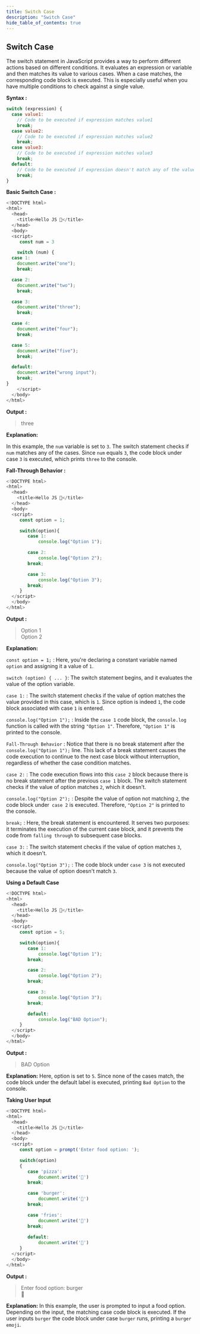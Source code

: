 ```yaml
---
title: Switch Case
description: "Switch Case"
hide_table_of_contents: true
---
```


## Switch Case

The switch statement in JavaScript provides a way to perform different actions based on different conditions. It evaluates an expression or variable and then matches its value to various cases. When a case matches, the corresponding code block is executed. This is especially useful when you have multiple conditions to check against a single value.

**Syntax :**

```js
switch (expression) {
  case value1:
    // Code to be executed if expression matches value1
    break;
  case value2:
    // Code to be executed if expression matches value2
    break;
  case value3:
    // Code to be executed if expression matches value3
    break;
  default:
    // Code to be executed if expression doesn't match any of the values
    break;
}
```

**Basic Switch Case :**

```js
<!DOCTYPE html>
<html>
  <head>
    <title>Hello JS 💛</title>
  </head>
  <body>
  <script>
     const num = 3

    switch (num) {
  case 1:
    document.write("one");
    break;

  case 2:
    document.write("two");
    break;

  case 3:
    document.write("three");
    break;

  case 4:
    document.write("four");
    break;

  case 5:
    document.write("five");
    break;

  default:
    document.write("wrong input");
    break;
}
    </script>
  </body>
</html>
```

**Output :**

> three

**Explanation:** 

In this example, the `num` variable is set to `3`. The switch statement checks if `num` matches any of the cases. Since `num` equals `3`, the code block under case `3` is executed, which prints `three` to the console.

**Fall-Through Behavior :**

```js
<!DOCTYPE html>
<html>
  <head>
    <title>Hello JS 💛</title>
  </head>
  <body>
  <script>
     const option = 1;

     switch(option){
        case 1:
            console.log("Option 1");

        case 2:
            console.log("Option 2");
        break;

        case 3:
            console.log("Option 3");
        break;
     }
  </script>
  </body>
</html>
```

**Output :**

> Option 1 <br/>
> Option 2 

**Explanation:** 

`const option = 1;` : Here, you're declaring a constant variable named `option` and assigning it a value of `1`.

`switch (option) { ... }`: The switch statement begins, and it evaluates the value of the option variable.

`case 1:` : The switch statement checks if the value of option matches the value provided in this case, which is `1`. Since option is indeed `1`, the code block associated with case `1` is entered.

`console.log("Option 1");` : Inside the `case 1` code block, the `console.log` function is called with the string `"Option 1"`. Therefore, `"Option 1"` is printed to the console.

`Fall-Through Behavior` : Notice that there is no break statement after the `console.log("Option 1");` line. This lack of a break statement causes the code execution to continue to the next case block without interruption, regardless of whether the case condition matches.

`case 2:` : The code execution flows into this `case 2` block because there is no break statement after the previous `case 1` block. The switch statement checks if the value of option matches `2`, which it doesn't.

`console.log("Option 2");` : Despite the value of option not matching `2`, the code block under` case 2` is executed. Therefore, `"Option 2"` is printed to the console.

`break;` : Here, the break statement is encountered. It serves two purposes: it terminates the execution of the current case block, and it prevents the code from `falling through` to subsequent case blocks.

`case 3:` : The switch statement checks if the value of option matches `3`, which it doesn't.

`console.log("Option 3");` : The code block under `case 3` is not executed because the value of option doesn't match `3`.

**Using a Default Case**

```js
<!DOCTYPE html>
<html>
  <head>
    <title>Hello JS 💛</title>
  </head>
  <body>
  <script>
     const option = 5;

     switch(option){
        case 1:
            console.log("Option 1");
        break;

        case 2:
            console.log("Option 2");
        break;

        case 3:
            console.log("Option 3");
        break;

        default:
            console.log("BAD Option"); 
     }
  </script>
  </body>
</html>
```
**Output :**

> BAD Option

**Explanation:**  Here, option is set to `5`. Since none of the cases match, the code block under the default label is executed, printing `Bad Option` to the console.


**Taking User Input**

```js
<!DOCTYPE html>
<html>
  <head>
    <title>Hello JS 💛</title>
  </head>
  <body>
  <script>
     const option = prompt('Enter food option: ');

     switch(option)
     {
        case 'pizza':
            document.write('🍕')
        break;

        case 'burger':
            document.write('🍔')
        break;

        case 'fries':
            document.write('🍟')
        break;
        
        default:
            document.write('🌻')
     }
  </script>
  </body>
</html>
```
**Output :**

>Enter food option: burger<br/>
>🍔


**Explanation:** In this example, the user is prompted to input a food option. Depending on the input, the matching case code block is executed. If the user inputs `burger` the code block under case `burger` runs, printing a `burger emoji`.
